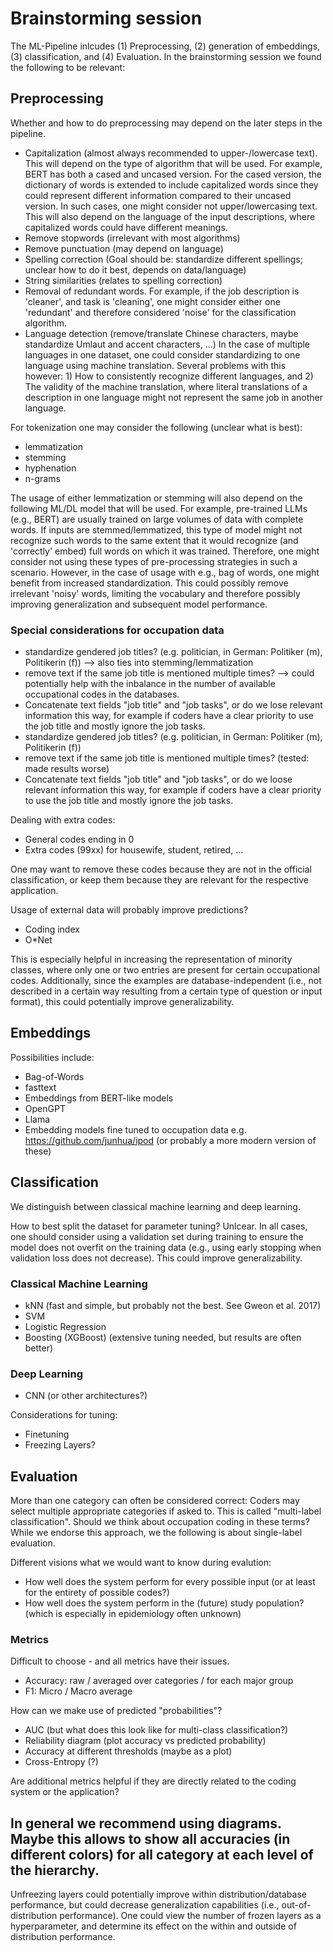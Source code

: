 # Brainstorming session 

The ML-Pipeline inlcudes (1) Preprocessing, (2) generation of embeddings, (3) classification, and (4) Evaluation. In the brainstorming session we found the following to be relevant:

## Preprocessing

Whether and how to do preprocessing may depend on the later steps in the pipeline.

- Capitalization (almost always recommended to upper-/lowercase text). This will depend on the type of algorithm that will be used. For example, BERT has both a cased and uncased version. For the cased version, the dictionary of words is extended to include capitalized words since they could represent different information compared to their uncased version. In such cases, one might consider not upper/lowercasing text. This will also depend on the language of the input descriptions, where capitalized words could have different meanings. 
- Remove stopwords (irrelevant with most algorithms)
- Remove punctuation (may depend on language)
- Spelling correction (Goal should be: standardize different spellings; unclear how to do it best, depends on data/language)
- String similarities (relates to spelling correction)
- Removal of redundant words. For example, if the job description is 'cleaner', and task is 'cleaning', one might consider either one 'redundant' and therefore considered 'noise' for the classification algorithm.
- Language detection (remove/translate Chinese characters, maybe standardize Umlaut and accent characters, ...) In the case of multiple languages in one dataset, one could consider standardizing to one language using machine translation. Several problems with this however: 1) How to consistently recognize different languages, and 2) The validity of the machine translation, where literal translations of a description in one language might not represent the same job in another language.

For tokenization one may consider the following (unclear what is best):

- lemmatization
- stemming
- hyphenation
- n-grams

The usage of either lemmatization or stemming will also depend on the following ML/DL model that will be used. For example, pre-trained LLMs (e.g., BERT) are usually trained on large volumes of data with complete words. If inputs are stemmed/lemmatized, this type of model might not recognize such words to the same extent that it would recognize (and 'correctly' embed) full words on which it was trained. Therefore, one might consider not using these types of pre-processing strategies in such a scenario. However, in the case of usage with e.g., bag of words, one might benefit from increased standardization. This could possibly remove irrelevant 'noisy' words, limiting the vocabulary and therefore possibly improving generalization and subsequent model performance.

### Special considerations for occupation data

- standardize gendered job titles? (e.g. politician, in German: Politiker (m), Politikerin (f))  --> also ties into stemming/lemmatization
- remove text if the same job title is mentioned multiple times? --> could potentially help with the inbalance in the number of available occupational codes in the databases.
- Concatenate text fields "job title" and "job tasks", or do we lose relevant information this way, for example if coders have a clear priority to use the job title and mostly ignore the job tasks. 
- standardize gendered job titles? (e.g. politician, in German: Politiker (m), Politikerin (f))
- remove text if the same job title is mentioned multiple times? (tested: made results worse)
- Concatenate text fields "job title" and "job tasks", or do we loose relevant information this way, for example if coders have a clear priority to use the job title and mostly ignore the job tasks.

Dealing with extra codes:

- General codes ending in 0
- Extra codes (99xx) for housewife, student, retired, ...

One may want to remove these codes because they are not in the official classification, or keep them because they are relevant for the respective application.

Usage of external data will probably improve predictions?

- Coding index
- O*Net

This is especially helpful in increasing the representation of minority classes, where only one or two entries are present for certain occupational codes. Additionally, since the examples are database-independent (i.e., not described in a certain way resulting from a certain type of question or input format), this could potentially improve generalizability.

## Embeddings

Possibilities include:

- Bag-of-Words
- fasttext
- Embeddings from BERT-like models
- OpenGPT
- Llama
- Embedding models fine tuned to occupation data e.g. https://github.com/junhua/ipod (or probably a more modern version of these)

## Classification

We distinguish between classical machine learning and deep learning.

How to best split the dataset for parameter tuning? Unlcear. In all cases, one should consider using a validation set during training to ensure the model does not overfit on the training data (e.g., using early stopping when validation loss does not decrease). This could improve generalizability.

### Classical Machine Learning

- kNN (fast and simple, but probably not the best. See Gweon et al. 2017)
- SVM
- Logistic Regression
- Boosting (XGBoost) (extensive tuning needed, but results are often better)

### Deep Learning

- CNN (or other architectures?)

Considerations for tuning:

- Finetuning
- Freezing Layers?

## Evaluation

More than one category can often be considered correct: Coders may select multiple appropriate categories if asked to. This is called "multi-label classification". Should we think about occupation coding in these terms? While we endorse this approach, we the following is about single-label evaluation.

Different visions what we would want to know during evalution:

- How well does the system perform for every possible input (or at least for the entirety of possible codes?)
- How well does the system perform in the (future) study population? (which is especially in epidemiology often unknown)

### Metrics

Difficult to choose - and all metrics have their issues.

- Accuracy: raw / averaged over categories / for each major group
- F1: Micro / Macro average

How can we make use of predicted "probabilities"?
- AUC (but what does this look like for multi-class classification?)
- Reliability diagram (plot accuracy vs predicted probability)
- Accuracy at different thresholds (maybe as a plot)
- Cross-Entropy (?)

Are additional metrics helpful if they are directly related to the coding system or the application?

In general we recommend using diagrams. Maybe this allows to show all accuracies (in different colors) for all category at each level of the hierarchy.
- 
Unfreezing layers could potentially improve within distribution/database performance, but could decrease generalization capabilities (i.e., out-of-distribution performance). One could view the number of frozen layers as a hyperparameter, and determine its effect on the within and outside of distribution performance.
